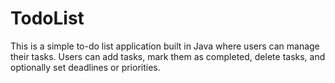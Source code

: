 # TodoList
This is a simple to-do list application built in Java where users can manage their tasks. Users can add tasks, mark them as completed, delete tasks, and optionally set deadlines or priorities.
